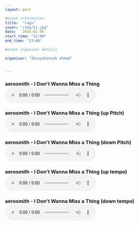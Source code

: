 ```yaml
---
layout: post

#event information
title:  "lagu"
cover: "/img/11.jpg"
date:   2016-01-06
start_time: "12:00"
end_time: "13:00"

#event organiser details

organiser: "Ibnuyohanzah ahmad"


---
```


<html manifest="cache-manifest.manifest">
<body>

<div id="result"></div>
<script>
// Check browser support
if (typeof(Storage) !== "undefined") {
    // Store
    localStorage.setItem("Aerosmith", "I Don't Wanna Miss a Thing");
    // Retrieve
    document.getElementById("result").innerHTML = localStorage.getItem("lastname");
} else {
    document.getElementById("result").innerHTML = "Sorry, your browser does not support Web Storage...";
}
</script>

 </body>
</html>

<p><h3>aerosmith - I Don't Wanna Miss a Thing
<audio controls="controls">
  <source src="img/Aerosmith - I Don't Wanna Miss a Thing.oog" type="audio/oog" /> 
  Your browser does not support the audio element.
</audio> 
<p><h3>aerosmith - I Don't Wanna Miss a Thing (up Pitch)
<audio controls="controls">
  <source src="img/Aerosmith - I Don't Wanna Miss a Thing - Up Pitch.oog" type="audio/oog" /> 
  Your browser does not support the audio element.
</audio> 
<p><h3>aerosmith - I Don't Wanna Miss a Thing (down Pitch)
<audio controls="controls">
  <source src="img/Aerosmith - I Don't Wanna Miss a Thing - down Pitch.oog" type="audio/oog" /> 
  Your browser does not support the audio element.
</audio> 
<p><h3>aerosmith - I Don't Wanna Miss a Thing (up tempo)
<audio controls="controls">
  <source src="img/Aerosmith - I Don't Wanna Miss a Thing - up Tempo.oog" type="audio/oog" /> 
  Your browser does not support the audio element.
</audio> 
<p><h3>aerosmith - I Don't Wanna Miss a Thing (down tempo)
<audio controls="controls">
  <source src="img/Aerosmith - I Don't Wanna Miss a Thing - down tempo.oog" type="audio/oog" /> 
  Your browser does not support the audio element.
</audio>
